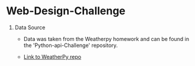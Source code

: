 <h1>Web-Design-Challenge</h1>
<ol>
    <li>Data Source</li>
    <ul>
        <li>Data was taken from the Weatherpy homework and can be found in the 'Python-api-Challenge' repository.</li>
    </ul>
        <ul>
            <li><a href = "https://github.com/UncleBacon/python-api-challenge/tree/master/WeatherPy">Link to WeatherPy repo</a></li>
        </ul>
    </ul>
</ol>
    
       

